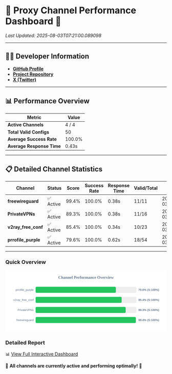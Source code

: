 # 🌟 Proxy Channel Performance Dashboard 🌟

_Last Updated: 2025-08-03T07:21:00.089098_

---

## 👩‍💻 Developer Information

- **[GitHub Profile](https://github.com/4n0nymou3)**  
- **[Project Repository](https://github.com/4n0nymou3/multi-proxy-config-fetcher)**  
- **[X (Twitter)](https://x.com/4n0nymou3)**  

---

## 📊 Performance Overview

| Metric                | Value       |
|-----------------------|-------------|
| **Active Channels**   | 4 / 4       |
| **Total Valid Configs** | 50          |
| **Average Success Rate** | 100.0%      |
| **Average Response Time** | 0.43s       |

---

## 📋 Detailed Channel Statistics

| Channel          | Status     | Score  | Success Rate | Response Time | Valid/Total | Last Success               |
|------------------|------------|--------|--------------|---------------|-------------|----------------------------|
| **freewireguard**  | ✅ Active  | 99.4%  | 100.0% | 0.38s         | 11/11       | 2025-08-03T07:21:00.087188 |
| **PrivateVPNs**  | ✅ Active  | 89.3%  | 100.0% | 0.38s         | 11/16       | 2025-08-03T07:20:59.686703 |
| **v2ray_free_conf**  | ✅ Active  | 85.4%  | 100.0% | 0.34s         | 10/23       | 2025-08-03T07:20:59.264970 |
| **prrofile_purple**  | ✅ Active  | 79.6%  | 100.0% | 0.62s         | 18/54       | 2025-08-03T07:20:58.863418 |

---

### Quick Overview
<div align="center">
  <a href="https://raw.githubusercontent.com/nullluser/NullRepo/refs/heads/main/assets/channel_stats_chart.svg">
    <img src="https://raw.githubusercontent.com/nullluser/NullRepo/refs/heads/main/assets/channel_stats_chart.svg" alt="Source Performance Statistics" width="800">
  </a>
</div>

### Detailed Report
📊 [View Full Interactive Dashboard](https://htmlpreview.github.io/?https://github.com/nullluser/NullRepo/blob/main/assets/performance_report.html)

🎉 **All channels are currently active and performing optimally!** 🎉
